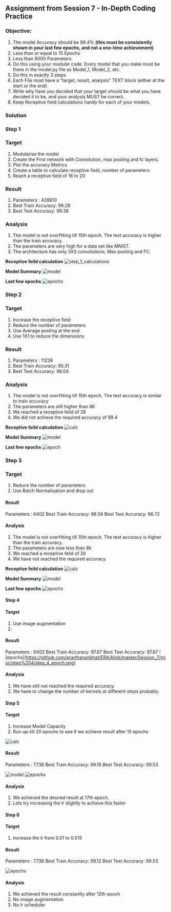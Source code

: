 ## Assignment from Session 7 - In-Depth Coding Practice

### Objective: 
1.  The model Accuracy should be 99.4%  **(this must be consistently shown in your last few epochs, and not a one-time achievement)**
2. Less than or equal to 15 Epochs
3. Less than 8000 Parameters
4. Do this using your modular code. Every model that you make must be there in the model.py file as Model_1, Model_2, etc.
5.  Do this in exactly 3 steps
6.  Each File must have a "target, result, analysis" TEXT block (either at the start or the end)
7.  Write why have you decided that your target should be what you have decided it to be, and your analysis MUST be correct.
8. Keep Receptive field calculations handy for each of your models.

### Solution
### Step 1
### Target
1. Modularise the model
2. Create the First network with Convolution, max pooling and fc layers.
3. Plot the accuracy Metrics 
4. Create a table to calculate receptive field, number of parameters
6. Reach a receptive field of 16 to 20

### Result
1. Parameters : 428810
2. Best Train Accuracy: 99.28
3. Best Test Accuracy: 99.38

### Analysis
1. The model is not overfitting till 15th epoch. The test accuracy is higher than the train accuracy.
2. The parameters are very high for a data set like MNIST.
3. The architecture has only 3X3 convolutions, Max pooling and FC.

**Receptive feild calculation**
![step_1_calculations](https://github.com/prarthananbhat/ERA/blob/master/Session_7/misc/step_1/step_1_calculations.png)

**Model Summary**
![model](https://github.com/prarthananbhat/ERA/blob/master/Session_7/misc/step_1/step_1_model.png)

**Last few epochs**
![epochs](https://github.com/prarthananbhat/ERA/blob/master/Session_7/misc/step_1/step_1_epochs.png)

### Step 2
### Target
1. Increase the receptive field
2. Reduce the number of parameters
3. Use Average pooling at the end
4. Use 1X1 to reduce the dimensions


### Result
1. Parameters : 11226
2. Best Train Accuracy: 95.31
3. Best Test Accuracy: 96.04

### Analysis
1. The model is not overfitting till 15th epoch. The test accuracy is similar to train accuracy
2. The parameters are still higher than 8K
3. We reached a receptive felid of 28
4. We did not achieve the required accuracy of 99.4

**Receptive feild calculation**
![calc](https://github.com/prarthananbhat/ERA/blob/master/Session_7/misc/step_2/step_2_calculations.png)

**Model Summary**
![model](https://github.com/prarthananbhat/ERA/blob/master/Session_7/misc/step_2/step_2_model.png)

**Last few epochs**
![epoch](https://github.com/prarthananbhat/ERA/blob/master/Session_7/misc/step_2/step_2_epochs.png)


### Step 3
### Target
1. Reduce the number of parameters
2. Use Batch Normalisation and drop out

#### Result
Parameters : 6402
Best Train Accuracy: 98.56
Best Test Accuracy: 98.72

#### Analysis
1. The model is not overfitting till 15th epoch. The test accuracy is higher than the train accuracy.
2. The parameters are now less than 8k
3. We reached a receptive felid of 28
4. We have not reached the required accuracy.

**Receptive feild calculation**
![calc](https://github.com/prarthananbhat/ERA/blob/master/Session_7/misc/step_3/step_3_calculations.png)

**Model Summary**
![model](https://github.com/prarthananbhat/ERA/blob/master/Session_7/misc/step_3/step_3_model.png)

**Last few epochs**
![epochs](https://github.com/prarthananbhat/ERA/blob/master/Session_7/misc/step_3/step_3_epochs.png)


#### Step 4
#### Target
1. Use image augmentation
2. 
#### Result
Parameters : 6402
Best Train Accuracy: 97.67
Best Test Accuracy: 97.87
![epochs[(https://github.com/prarthananbhat/ERA/blob/master/Session_7/misc/step%204/step_4_epoch.png)

#### Analysis
1. We have still not reached the required accuracy.
2. We have to change the number of kernels at different steps probably.



#### Step 5
#### Target
1. Increase Model Capacity
2. Run up-till 20 epochs to see if we achieve result after 15 epochs

![calc](https://github.com/prarthananbhat/ERA/blob/master/Session_7/misc/step_5/step_5_calculations.png)

#### Result
Parameters : 7738
Best Train Accuracy: 99.16
Best Test Accuracy: 99.53

![model](https://github.com/prarthananbhat/ERA/blob/master/Session_7/misc/step_5/step_5_model.png)
![epochs](https://github.com/prarthananbhat/ERA/blob/master/Session_7/misc/step_5/step_5_epochs.png)

#### Analysis
1. We achieved the desired result at 17th epoch.
2. Lets try increasing the lr slightly to achieve this faster

#### Step 6
#### Target
1. Increase the lr from 0.01 to 0.015

#### Result
Parameters : 7738
Best Train Accuracy: 99.12
Best Test Accuracy: 99.53

![epochs](https://github.com/prarthananbhat/ERA/blob/master/Session_7/misc/Screenshot%202023-06-15%20at%2011.37.22%20PM.png)

#### Analysis
1. We achieved the result constantly after 12th epoch
2. No image augmentation
3. No lr scheduler
